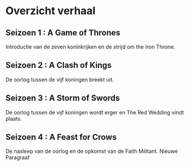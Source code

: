 # Overzicht verhaal 
## Seizoen 1 : A Game of Thrones
Introductie van de zeven koninkrijken en de strijd om the Iron Throne.
## Seizoen 2 : A Clash of Kings
De oorlog tussen de vijf koningen breekt uit.
## Seizoen 3 : A Storm of Swords
De oorlog tussen de vijf koningen wordt erger en The Red Wedding vindt plaats.
## Seizoen 4 : A Feast for Crows
De nasleep van de  oorlog en de opkomst van de Faith Militant. 
Nieuwe Paragraaf
